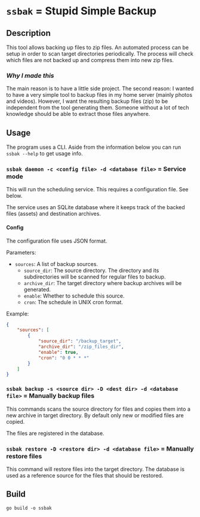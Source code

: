 # `ssbak` = Stupid Simple Backup 

## Description

This tool allows backing up files to zip files. An automated process can be setup in order to scan target directories periodically. The process will check which files are not backed up and compress them into new zip files.

### *Why I made this*

The main reason is to have a little side project. The second reason: I wanted to have a very simple tool to backup files in my home server (mainly photos and videos). However, I want the resulting backup files (zip) to be independent from the tool generating them. Someone without a lot of tech knowledge should be able to extract those files anywhere.

## Usage

The program uses a CLI. Aside from the information below you can run `ssbak --help` to get usage info.

### `ssbak daemon -c <config file> -d <database file>` = Service mode

This will run the scheduling service. This requires a configuration file. See below.

The service uses an SQLite database where it keeps track of the backed files (assets) and destination archives.

#### Config

The configuration file uses JSON format.

Parameters:
- `sources`: A list of backup sources.
    - `source_dir`: The source directory. The directory and its subdirectories will be scanned for regular files to backup.
    - `archive_dir`: The target directory where backup archives will be generated.
    - `enable`: Whether to schedule this source.
    - `cron`: The schedule in UNIX cron format.  

Example:
```json
{
    "sources": [
        {
            "source_dir": "/backup_target",
            "archive_dir": "/zip_files_dir",
            "enable": true,
            "cron": "0 0 * * *"
        }
    ]
}
```

### `ssbak backup -s <source dir> -D <dest dir> -d <database file>` = Manually backup files

This commands scans the source directory for files and copies them into a new archive in target directory.
By default only new or modified files are copied.

The files are registered in the database.

### `ssbak restore -D <restore dir> -d <database file>` = Manually restore files

This command will restore files into the target directory. The database is used as a reference source for the files
that should be restored.

## Build

```shell
go build -o ssbak
```
